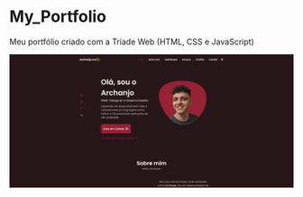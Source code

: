# My_Portfolio
Meu portfólio criado com a Tríade Web (HTML, CSS e JavaScript)

![Screenshot](frontpage.png)
